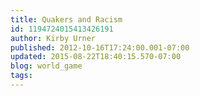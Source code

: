 ```yaml
---
title: Quakers and Racism
id: 1194724015413426191
author: Kirby Urner
published: 2012-10-16T17:24:00.001-07:00
updated: 2015-08-22T18:40:15.570-07:00
blog: world_game
tags: 
---
```


